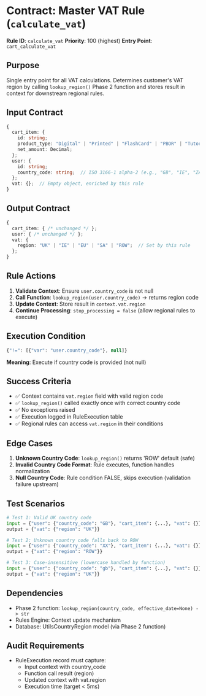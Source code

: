 # Contract: Master VAT Rule (`calculate_vat`)

**Rule ID**: `calculate_vat`
**Priority**: 100 (highest)
**Entry Point**: `cart_calculate_vat`

## Purpose

Single entry point for all VAT calculations. Determines customer's VAT region by calling `lookup_region()` Phase 2 function and stores result in context for downstream regional rules.

## Input Contract

```typescript
{
  cart_item: {
    id: string;
    product_type: "Digital" | "Printed" | "FlashCard" | "PBOR" | "Tutorial";
    net_amount: Decimal;
  };
  user: {
    id: string;
    country_code: string;  // ISO 3166-1 alpha-2 (e.g., "GB", "IE", "ZA")
  };
  vat: {};  // Empty object, enriched by this rule
}
```

## Output Contract

```typescript
{
  cart_item: { /* unchanged */ };
  user: { /* unchanged */ };
  vat: {
    region: "UK" | "IE" | "EU" | "SA" | "ROW";  // Set by this rule
  };
}
```

## Rule Actions

1. **Validate Context**: Ensure `user.country_code` is not null
2. **Call Function**: `lookup_region(user.country_code)` → returns region code
3. **Update Context**: Store result in `context.vat.region`
4. **Continue Processing**: `stop_processing = false` (allow regional rules to execute)

## Execution Condition

```javascript
{"!=": [{"var": "user.country_code"}, null]}
```

**Meaning**: Execute if country code is provided (not null)

## Success Criteria

- ✅ Context contains `vat.region` field with valid region code
- ✅ `lookup_region()` called exactly once with correct country code
- ✅ No exceptions raised
- ✅ Execution logged in RuleExecution table
- ✅ Regional rules can access `vat.region` in their conditions

## Edge Cases

1. **Unknown Country Code**: `lookup_region()` returns 'ROW' default (safe)
2. **Invalid Country Code Format**: Rule executes, function handles normalization
3. **Null Country Code**: Rule condition FALSE, skips execution (validation failure upstream)

## Test Scenarios

```python
# Test 1: Valid UK country code
input = {"user": {"country_code": "GB"}, "cart_item": {...}, "vat": {}}
output = {"vat": {"region": "UK"}}

# Test 2: Unknown country code falls back to ROW
input = {"user": {"country_code": "XX"}, "cart_item": {...}, "vat": {}}
output = {"vat": {"region": "ROW"}}

# Test 3: Case-insensitive (lowercase handled by function)
input = {"user": {"country_code": "gb"}, "cart_item": {...}, "vat": {}}
output = {"vat": {"region": "UK"}}
```

## Dependencies

- Phase 2 function: `lookup_region(country_code, effective_date=None) -> str`
- Rules Engine: Context update mechanism
- Database: UtilsCountryRegion model (via Phase 2 function)

## Audit Requirements

- RuleExecution record must capture:
  - Input context with country_code
  - Function call result (region)
  - Updated context with vat.region
  - Execution time (target < 5ms)
